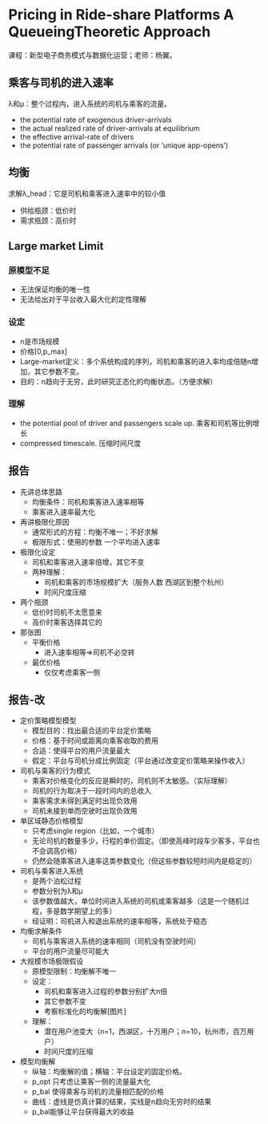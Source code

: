 # Pricing in Ride-share Platforms A QueueingTheoretic Approach

课程：新型电子商务模式与数据化运营；老师：杨翼。

## 乘客与司机的进入速率

λ和μ：整个过程内，进入系统的司机与乘客的流量。

- the potential rate of exogenous driver-arrivals
- the actual realized rate of driver-arrivals at equilibrium
- the effective arrival-rate of drivers
- the potential rate of passenger arrivals (or ‘unique app-opens’)

## 均衡

求解λ_head：它是司机和乘客进入速率中的较小值

- 供给瓶颈：低价时
- 需求瓶颈：高价时

## Large market Limit

### 原模型不足

- 无法保证均衡的唯一性
- 无法给出对于平台收入最大化的定性理解

### 设定

- n是市场规模
- 价格[0,p_max]
- Large-market定义：多个系统构成的序列，司机和乘客的进入率均成倍随n增加，其它参数不变。
- 目的：n趋向于无穷，此时研究正态化的均衡状态。（方便求解）

### 理解

- the potential pool of driver and passengers scale up. 乘客和司机等比例增长
- compressed timescale. 压缩时间尺度

## 报告

- 先讲总体思路
  - 均衡条件：司机和乘客进入速率相等
  - 乘客进入速率最大化
- 再讲极限化原因
  - 通常形式的方程：均衡不唯一；不好求解
  - 极限形式：使用的参数 一个平均进入速率
- 极限化设定
  - 司机和乘客进入速率倍增，其它不变
  - 两种理解：
    - 司机和乘客的市场规模扩大（服务人数 西湖区到整个杭州）
    - 时间尺度压缩
- 两个瓶颈
  - 低价时司机不太愿意来
  - 高价时乘客选择其它的
- 那张图
  - 平衡价格
    - 进入速率相等=>司机不必空转
  - 最优价格
    - 仅仅考虑乘客一侧

## 报告-改

- 定价策略模型模型
  - 模型目的：找出最合适的平台定价策略
  - 价格：基于时间或距离向乘客收取的费用
  - 合适：使得平台的用户流量最大
  - 假定：平台与司机分成比例固定（平台通过改变定价策略来操作收入）
- 司机与乘客的行为模式
  - 乘客对价格变化的反应是瞬时的，司机则不太敏感。（实际理解）
  - 司机的行为取决于一段时间内的总收入
  - 乘客需求未得到满足时出现负效用
  - 司机未接到单而空驶时出现负效用
- 单区域静态价格模型
  - 只考虑single region（比如，一个城市）
  - 无论司机的数量多少，行程的单价固定。（即使高峰时段车少客多，平台也不会调高价格）
  - 仍然会随乘客进入速率这类参数变化（但这些参数较短时间内是稳定的）
- 司机与乘客进入系统
  - 是两个泊松过程
  - 参数分别为λ和μ
  - 该参数值越大，单位时间进入系统的司机或乘客越多（这是一个随机过程，多是数学期望上的多）
  - 经证明：司机进入和退出系统的速率相等，系统处于稳态
- 均衡求解条件
  - 司机与乘客进入系统的速率相同（司机没有空驶时间）
  - 平台的用户流量尽可能大
- 大规模市场极限假设
  - 原模型限制：均衡解不唯一
  - 设定：
    - 司机和乘客进入过程的参数分别扩大n倍
    - 其它参数不变
    - 考察标准化的均衡解[图片]
  - 理解：
    - 潜在用户池变大（n=1，西湖区，十万用户；n=10，杭州市，百万用户）
    - 时间尺度的压缩
- 模型均衡解
  - 纵轴：均衡解的值；横轴：平台设定的固定价格。
  - p_opt 只考虑让乘客一侧的流量最大化
  - p_bal 使得乘客与司机的流量相匹配的价格
  - 曲线：虚线是仿真计算的结果，实线是n趋向无穷时的结果
  - p_bal能够让平台获得最大的收益